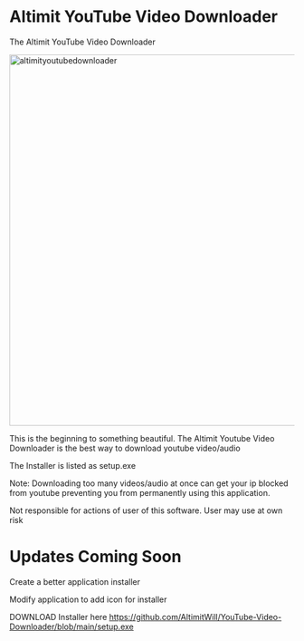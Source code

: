 # Altimit YouTube Video Downloader
The Altimit YouTube Video Downloader
<p>
<img width="655" alt="altimityoutubedownloader" src="https://github.com/AltimitWill/YouTubeVideoDownloader/assets/102713216/9bbdb5c9-9faf-454b-89b0-6238379fe676">
  </p>
  
 <p> This is the beginning to something beautiful. The Altimit Youtube Video Downloader is the best way to download youtube video/audio</p>
 <p> The Installer is listed as setup.exe <p>
 <p> Note: Downloading too many videos/audio at once can get your ip blocked from youtube preventing you from permanently using this application. <p>
 <p> Not responsible for actions of user of this software. User may use at own risk <p>
 <h1> Updates Coming Soon</h1>
 <p> Create a better application installer </p>
 <p> Modify application to add icon for installer <p>
  
  DOWNLOAD Installer here https://github.com/AltimitWill/YouTube-Video-Downloader/blob/main/setup.exe
